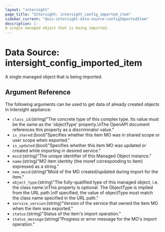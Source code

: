```yaml
---
layout: "intersight"
page_title: "Intersight: intersight_config_imported_item"
sidebar_current: "docs-intersight-data-source-configImportedItem"
description: |-
A single managed object that is being imported.
---
```


# Data Source: intersight_config_imported_item
A single managed object that is being imported.
## Argument Reference
The following arguments can be used to get data of already created objects in Intersight appliance:
* `class_id`:(string)"The concrete type of this complex type. Its value must be the same as the 'objectType' property.\nThe OpenAPI document references this property as a discriminator value."
* `is_shared`:(bool)"Specifies whether this item MO was in shared scope or user scope when exported."
* `is_updated`:(bool)"Specifies whether this item MO was updated or created while importing in desired service."
* `moid`:(string)"The unique identifier of this Managed Object instance."
* `name`:(string)"MO item identity (the moref corresponding to item) expressed as a string."
* `new_moid`:(string)"Moid of the MO created/updated during import for the item."
* `object_type`:(string)"The fully-qualified type of this managed object, i.e. the class name.\nThis property is optional. The ObjectType is implied from the URL path.\nIf specified, the value of objectType must match the class name specified in the URL path."
* `service_version`:(string)"Version of the service that owned the item MO when the item was exported."
* `status`:(string)"Status of the item's import operation."
* `status_message`:(string)"Progress or error message for the MO's import operation."
